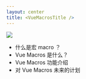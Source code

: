```yaml
---
layout: center
title: <VueMacrosTitle />
---
```


<div flex="~ gap-5" items-center>

<img src="/logo.svg" h-50  />

<div text-3xl>

- 什么是宏 <span font-mono>macro</span> ？
- Vue Macros 是什么？
- Vue Macros 功能介绍
- 对 Vue Macros 未来的计划

</div>

</div>

<!--
OK 开始今天的主题。

今天大概会讲以下几点
-->
